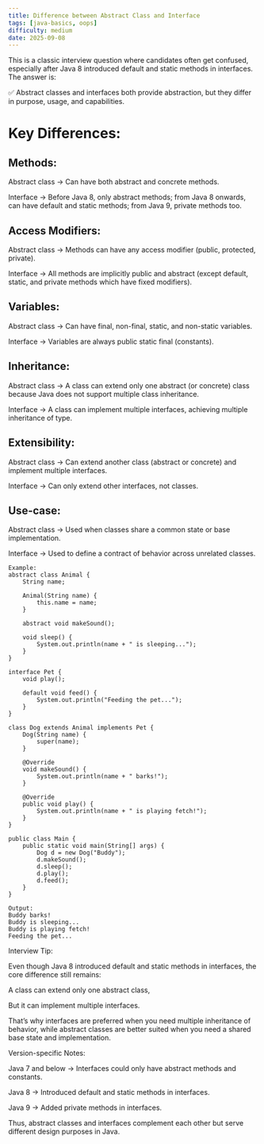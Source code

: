 ```yaml
---
title: Difference between Abstract Class and Interface
tags: [java-basics, oops]
difficulty: medium
date: 2025-09-08
---
```


This is a classic interview question where candidates often get confused, especially after Java 8 introduced default and static methods in interfaces. The answer is:

✅ Abstract classes and interfaces both provide abstraction, but they differ in purpose, usage, and capabilities.

# Key Differences:

## Methods:

Abstract class → Can have both abstract and concrete methods.

Interface → Before Java 8, only abstract methods; from Java 8 onwards, can have default and static methods; from Java 9, private methods too.

## Access Modifiers:

Abstract class → Methods can have any access modifier (public, protected, private).

Interface → All methods are implicitly public and abstract (except default, static, and private methods which have fixed modifiers).

## Variables:

Abstract class → Can have final, non-final, static, and non-static variables.

Interface → Variables are always public static final (constants).

## Inheritance:

Abstract class → A class can extend only one abstract (or concrete) class because Java does not support multiple class inheritance.

Interface → A class can implement multiple interfaces, achieving multiple inheritance of type.

## Extensibility:

Abstract class → Can extend another class (abstract or concrete) and implement multiple interfaces.

Interface → Can only extend other interfaces, not classes.

## Use-case:

Abstract class → Used when classes share a common state or base implementation.

Interface → Used to define a contract of behavior across unrelated classes.

```
Example:
abstract class Animal {
    String name;

    Animal(String name) {
        this.name = name;
    }

    abstract void makeSound();

    void sleep() {
        System.out.println(name + " is sleeping...");
    }
}

interface Pet {
    void play();

    default void feed() {
        System.out.println("Feeding the pet...");
    }
}

class Dog extends Animal implements Pet {
    Dog(String name) {
        super(name);
    }

    @Override
    void makeSound() {
        System.out.println(name + " barks!");
    }

    @Override
    public void play() {
        System.out.println(name + " is playing fetch!");
    }
}

public class Main {
    public static void main(String[] args) {
        Dog d = new Dog("Buddy");
        d.makeSound();
        d.sleep();
        d.play();
        d.feed();
    }
}
```

```
Output:
Buddy barks!
Buddy is sleeping...
Buddy is playing fetch!
Feeding the pet...
```

Interview Tip:

Even though Java 8 introduced default and static methods in interfaces, the core difference still remains:

A class can extend only one abstract class,

But it can implement multiple interfaces.

That’s why interfaces are preferred when you need multiple inheritance of behavior, while abstract classes are better suited when you need a shared base state and implementation.

Version-specific Notes:

Java 7 and below → Interfaces could only have abstract methods and constants.

Java 8 → Introduced default and static methods in interfaces.

Java 9 → Added private methods in interfaces.

Thus, abstract classes and interfaces complement each other but serve different design purposes in Java.